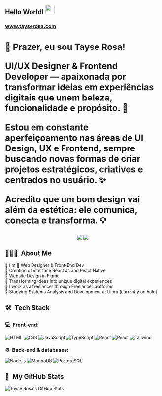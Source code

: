 <link rel="stylesheet" href="https://cdn.jsdelivr.net/gh/devicons/devicon@v2.15.1/devicon.min.css">

## Hello World! <img src="https://media.giphy.com/media/hvRJCLFzcasrR4ia7z/giphy.gif" width="30px" height="30px">
### www.tayserosa.com

<h1>💜 Prazer, eu sou Tayse Rosa!
  <p>UI/UX Designer & Frontend Developer — apaixonada por transformar ideias em experiências digitais que unem beleza, funcionalidade e propósito. 🚀

Estou em constante aperfeiçoamento nas áreas de UI Design, UX e Frontend, sempre buscando novas formas de criar projetos estratégicos, criativos e centrados no usuário. ✨

Acredito que um bom design vai além da estética: ele comunica, conecta e transforma. 💡</p>
</h1>
<p align="center">
<a href="https://www.linkedin.com/in/tayse-rosa"><img src="https://img.shields.io/badge/-My%20LinkedIn-0077B5?style=flat-square&logo=linkedin&logoColor=white"/></a>
<a href="https://instagram.com/tayserosa"><img src="https://img.shields.io/badge/-My%20Professional%20IG_-E4405F?style=flat-square&logo=Instagram&logoColor=white"/></a>

</p>

<h2> 👨🏻‍💻 &nbsp;About Me </h2>

💜 I'm 🚀 Web Designer & Front-End Dev <br/>
💜 Creation of interface React Js and React Native<br/>
💜 Website Design in Figma<br/>
💜 Transforming ideas into unique digital experiences<br/>
💜 I work as a freelancer through Freelancer platforms<br/>
💜 Studying Systems Analysis and Development at Ulbra (currently on hold)

<h2> 🛠 &nbsp;Tech Stack</h2>
<h3>💻 &nbsp;Front-end:</h3>

![HTML](https://img.shields.io/badge/-HTML-333333?style=flat&logo=HTML5)
![CSS](https://img.shields.io/badge/-CSS-333333?style=flat&logo=CSS3&logoColor=1572B6)
![JavaScript](https://img.shields.io/badge/-JavaScript-333333?style=flat&logo=javascript)
![TypeScript](https://img.shields.io/badge/-TypeScript-333333?style=flat&logo=typescript&logoColor=2D79C7)
![React](https://img.shields.io/badge/-React-333333?style=flat&logo=react)
![React](https://img.shields.io/badge/-React%20Native-333333?style=flat&logo=react)
![Tailwind](https://img.shields.io/badge/-Tailwind-333333?style=flat&logo=tailwind-css)

<h3>⚙️ &nbsp;Back-end & databases:</h3>

![Node.js](https://img.shields.io/badge/-Node.js-333333?style=flat&logo=node.js)
![MongoDB](https://img.shields.io/badge/-MongoDB-333333?style=flat&logo=mongodb)
![PostgreSQL](https://img.shields.io/badge/-PostgreSQL-333333?style=flat&logo=postgresql)

<h2>🚀 &nbsp;My GitHub Stats</h2>

![Tayse Rosa's GitHub Stats](https://github-readme-stats.vercel.app/api?username=tayserosa&show_icons=true&theme=dracula)
